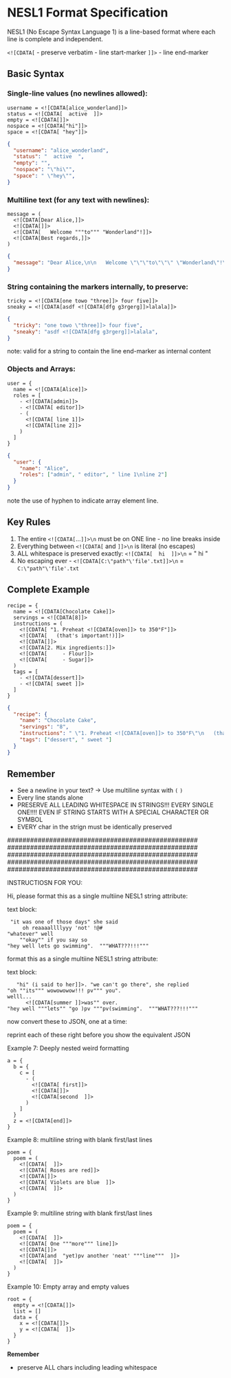 # NESL1 Format Specification

NESL1 (No Escape Syntax Language 1) is a line-based format where each line is complete and independent.

`<![CDATA[` - preserve verbatim - line start-marker
`]]>` - line end-marker

## Basic Syntax

### Single-line values (no newlines allowed):
```
username = <![CDATA[alice_wonderland]]>
status = <![CDATA[  active  ]]>
empty = <![CDATA[]]>
nospace = <![CDATA["hi"]]>
space = <![CDATA[ "hey"]]>
```
```json
{
  "username": "alice_wonderland",
  "status": "  active  ",
  "empty": "",
  "nospace": "\"hi\"",
  "space": " \"hey\"",
}
```

### Multiline text (for any text with newlines):
```
message = (
  <![CDATA[Dear Alice,]]>
  <![CDATA[]]>
  <![CDATA[   Welcome """to""" "Wonderland"!]]>
  <![CDATA[Best regards,]]>
)
```
```json
{
  "message": "Dear Alice,\n\n   Welcome \"\"\"to\"\"\" \"Wonderland\"!\nBest regards,"
}
```

### String containing the markers internally, to preserve:
```
tricky = <![CDATA[one towo "three]]> four five]]>
sneaky = <![CDATA[asdf <![CDATA[dfg g3rgerg]]>lalala]]>
```
```json
{
  "tricky": "one towo \"three]]> four five",
  "sneaky": "asdf <![CDATA[dfg g3rgerg]]>lalala",
}
```

note: valid for a string to contain the line end-marker as internal content

### Objects and Arrays:
```
user = {
  name = <![CDATA[Alice]]>
  roles = [
    - <![CDATA[admin]]>
    - <![CDATA[ editor]]>
    - (
      <![CDATA[ line 1]]>
      <![CDATA[line 2]]>
    )
  ]
}
```
```json
{
  "user": {
    "name": "Alice",
    "roles": ["admin", " editor", " line 1\nline 2"]
  }
}
```
note the use of hyphen to indicate array element line. 

## Key Rules

1. The entire `<![CDATA[`...`]]>\n` must be on ONE line - no line breaks inside
2. Everything between `<![CDATA[` and `]]>\n` is literal (no escapes)
3. ALL whitespace is preserved exactly: `<![CDATA[  hi  ]]>\n` = "  hi  "
5. No escaping ever - `<![CDATA[C:\"path"\'file'.txt]]>\n` = `C:\"path"\'file'.txt`

## Complete Example

```
recipe = {
  name = <![CDATA[Chocolate Cake]]>
  servings = <![CDATA[8]]>
  instructions = (
    <![CDATA[ "1. Preheat <![CDATA[oven]]> to 350°F"]]>
    <![CDATA[   (that's important!)]]>
    <![CDATA[]]>
    <![CDATA[2. Mix ingredients:]]>
    <![CDATA[     - Flour]]>
    <![CDATA[     - Sugar]]>
  )
  tags = [
    - <![CDATA[dessert]]>
    - <![CDATA[ sweet ]]>
  ]
}
```
```json
{
  "recipe": {
    "name": "Chocolate Cake",
    "servings": "8",
    "instructions": " \"1. Preheat <![CDATA[oven]]> to 350°F\"\n   (that's important!)\n\n2. Mix ingredients:\n     - Flour\n     - Sugar",
    "tags": ["dessert", " sweet "]
  }
}
```

## Remember
- See a newline in your text? → Use multiline syntax with `(` `)`
- Every line stands alone
- PRESERVE ALL LEADING WHITESPACE IN STRINGS!!! EVERY SINGLE ONE!!!! EVEN IF STRING STARTS WITH A SPECIAL CHARACTER OR SYMBOL
- EVERY char in the strign must be identically preserved


##################################################
##################################################
##################################################
##################################################
##################################################


INSTRUCTIOSN FOR YOU:

Hi, please format this as a single multiine NESL1 string attribute:

text block:
```
 "it was one of those days" she said 
     oh reaaaallllyyy 'not' !@#
"whatever" well
    ""okay"" if you say so
"hey well lets go swimming".  """WHAT???!!!"""
```

 format this as a single multiine NESL1 string attribute:

text block:
```
   "hi" (i said to her]]>. "we can't go there", she replied 
"oh ""its""" wowowowow!!! pv""" you". 
welll...
      <![CDATA[summer ]]>was"" over.
"hey well """lets"" "go )pv """pv(swimming".  """WHAT???!!!"""
```


now convert these to JSON, one at a time:

reprint each of these right before you show the equivalent JSON

Example 7: Deeply nested weird formatting
```
a = {
  b = {
    c = [
      - (
        <![CDATA[ first]]>
        <![CDATA[]]>
        <![CDATA[second  ]]>
      )
    ]
  }
  z = <![CDATA[end]]>
}
```

Example 8: multiline string with blank first/last lines
```
poem = {
  poem = (
    <![CDATA[  ]]>
    <![CDATA[ Roses are red]]>
    <![CDATA[]]>
    <![CDATA[ Violets are blue  ]]>
    <![CDATA[  ]]>
  )
}
```

Example 9: multiline string with blank first/last lines
```
poem = {
  poem = (
    <![CDATA[  ]]>
    <![CDATA[ One """more""" line]]>
    <![CDATA[]]>
    <![CDATA[and  "yet)pv another 'neat' """line"""  ]]>
    <![CDATA[  ]]>
  )
}
```

Example 10: Empty array and empty values
```
root = {
  empty = <![CDATA[]]>
  list = []
  data = {
    x = <![CDATA[]]>
    y = <![CDATA[  ]]>
  }
}
```

**Remember** 
- preserve ALL chars including leading whitespace